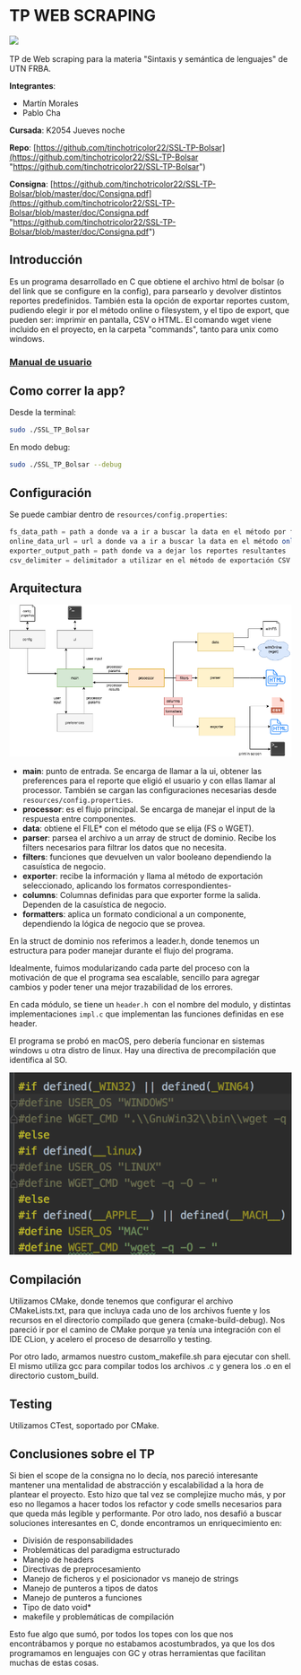 # TP WEB SCRAPING
![](https://img.shields.io/badge/technology-C-blue)

TP de Web scraping para la materia "Sintaxis y semántica de lenguajes" de UTN FRBA.

**Integrantes**:
- Martín Morales
- Pablo Cha

**Cursada**: K2054 Jueves noche

**Repo**: [https://github.com/tinchotricolor22/SSL-TP-Bolsar](https://github.com/tinchotricolor22/SSL-TP-Bolsar "https://github.com/tinchotricolor22/SSL-TP-Bolsar")

**Consigna**: [https://github.com/tinchotricolor22/SSL-TP-Bolsar/blob/master/doc/Consigna.pdf](https://github.com/tinchotricolor22/SSL-TP-Bolsar/blob/master/doc/Consigna.pdf "https://github.com/tinchotricolor22/SSL-TP-Bolsar/blob/master/doc/Consigna.pdf")
 
## Introducción
Es un programa desarrollado en C que obtiene el archivo html de bolsar (o del link que se configure en la config), para parsearlo y devolver distintos reportes predefinidos. También esta la opción de exportar reportes custom, pudiendo elegir ir por el método online o filesystem, y el tipo de export, que pueden ser: imprimir en pantalla, CSV o HTML.
El comando wget viene incluido en el proyecto, en la carpeta "commands", tanto para unix como windows.

### [Manual de usuario](https://github.com/tinchotricolor22/SSL-TP-Bolsar/blob/master/doc/TP%20WEB%20SCRAPPING%20-%20Morales_Cha.pdf "Manual de usuario")

## Como correr la app?
Desde la terminal:
```bash
sudo ./SSL_TP_Bolsar
```

En modo debug:
```bash
sudo ./SSL_TP_Bolsar --debug
```

## Configuración
Se puede cambiar dentro de `resources/config.properties`:
```Java
fs_data_path = path a donde va a ir a buscar la data en el método por file system
online_data_url = url a donde va a ir a buscar la data en el método online(wget)
exporter_output_path = path donde va a dejar los reportes resultantes
csv_delimiter = delimitador a utilizar en el método de exportación CSV
```

## Arquitectura
[![arquitecture_tp.png](https://raw.githubusercontent.com/tinchotricolor22/SSL-TP-Bolsar/master/doc/images/arquitecture_tp.png "arquitecture_tp.png")](https://raw.githubusercontent.com/tinchotricolor22/SSL-TP-Bolsar/master/doc/images/arquitecture_tp.png "arquitecture_tp.png")

- **main**: punto de entrada. Se encarga de llamar a la ui, obtener las preferences para el reporte que eligió el usuario y con ellas llamar al processor. También se cargan las configuraciones necesarias desde `resources/config.properties`.
- **processor**: es el flujo principal. Se encarga de manejar el input de la respuesta entre componentes.
- **data**: obtiene el FILE* con el método que se elija (FS o WGET).
- **parser**: parsea el archivo a un array de struct de dominio. Recibe los filters necesarios para filtrar los datos que no necesita.
- **filters**: funciones que devuelven un valor booleano dependiendo la casuística de negocio.
- **exporter**: recibe la información y llama al método de exportación seleccionado, aplicando los formatos correspondientes-
- **columns**: Columnas definidas para que exporter forme la salida. Dependen de la casuística de negocio.
- **formatters**: aplica un formato condicional a un componente, dependiendo la lógica de negocio que se provea.

En la struct de dominio nos referimos a leader.h, donde tenemos un estructura para poder manejar durante el flujo del programa.

Idealmente, fuimos modularizando cada parte del proceso con la motivación de que el programa sea escalable, sencillo para agregar cambios y poder tener una mejor trazabilidad de los errores.

En cada módulo, se tiene un `header.h `con el nombre del modulo, y distintas implementaciones `impl.c` que implementan las funciones definidas en ese header.

El programa se probó en macOS, pero debería funcionar en sistemas windows u otra distro de linux. Hay una directiva de precompilación que identifica al SO.

[![directivas.png](https://raw.githubusercontent.com/tinchotricolor22/SSL-TP-Bolsar/master/doc/images/directivas.png "directivas.png")](https://raw.githubusercontent.com/tinchotricolor22/SSL-TP-Bolsar/master/doc/images/directivas.png "directivas.png")

## Compilación

Utilizamos CMake, donde tenemos que configurar el archivo CMakeLists.txt, para que incluya cada uno de los archivos fuente y los recursos en el directorio compilado que genera (cmake-build-debug). Nos pareció ir por el camino de CMake porque ya tenía una integración con el IDE CLion, y acelero el proceso de desarrollo y testing.

Por otro lado, armamos nuestro custom_makefile.sh para ejecutar con shell. El mismo utiliza gcc para compilar todos los archivos .c y genera los .o en el directorio custom_build.

## Testing
Utilizamos CTest, soportado por CMake.

## Conclusiones sobre el TP
Si bien el scope de la consigna no lo decía, nos pareció interesante mantener una mentalidad de abstracción y escalabilidad a la hora de plantear el proyecto. Esto hizo que tal vez se complejize mucho más, y por eso no llegamos a hacer todos los refactor y code smells necesarios para que queda más legible y performante. Por otro lado, nos desafió a buscar soluciones interesantes en C, donde encontramos un enriquecimiento en:
- División de responsabilidades
- Problemáticas del paradigma estructurado
- Manejo de headers
- Directivas de preprocesamiento
- Manejo de ficheros y el posicionador vs manejo de strings
- Manejo de punteros a tipos de datos
- Manejo de punteros a funciones
- Tipo de dato void*
- makefile y problemáticas de compilación

Esto fue algo que sumó, por todos los topes con los que nos encontrábamos y porque no estabamos acostumbrados, ya que los dos programamos en lenguajes con GC y otras herramientas que facilitan muchas de estas cosas.
